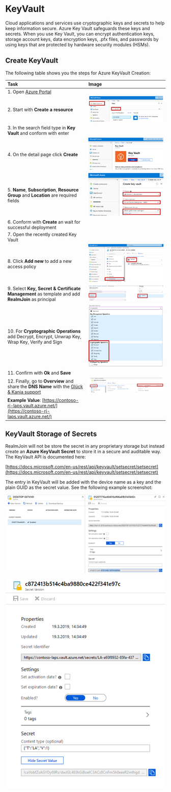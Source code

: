 # KeyVault

Cloud applications and services use cryptographic keys and secrets to help keep information secure. Azure Key Vault safeguards these keys and secrets. When you use Key Vault, you can encrypt authentication keys, storage account keys, data encryption keys, .pfx files, and passwords by using keys that are protected by hardware security modules \(HSMs\).

## Create KeyVault

The following table shows you the steps for Azure KeyVault Creation:

| Task | Image |
| :--- | :--- |
| 1. Open [Azure Portal](https://portal.azure.com) |  |
| 2. Start with **Create a resource** | [![CreateNewResource](.gitbook/assets/keyvault1.png)](https://github.com/realmjoin/realmjoin-gitbooks/tree/3c2250fcc0d712e1b40ac535a1766b57ce01910c/docs/media/keyvault1.png) |
| 3. In the search field type in **Key Vault** and conform with enter |  |
| 4. On the detail page click **Create** | [![CreateKeyVault](.gitbook/assets/keyvault2.png)](https://github.com/realmjoin/realmjoin-gitbooks/tree/3c2250fcc0d712e1b40ac535a1766b57ce01910c/docs/media/keyvault2.png) |
| 5. **Name**, **Subscription**, **Resource Group** and **Location** are required fields | [![RequiredFields](.gitbook/assets/keyvault3.png)](https://github.com/realmjoin/realmjoin-gitbooks/tree/3c2250fcc0d712e1b40ac535a1766b57ce01910c/docs/media/keyvault3.png) |
| 6. Conform with **Create** an wait for successful deployment |  |
| 7. Open the recently created Key Vault |  |
| 8. Click **Add new** to add a new access policy | [![AddNew](.gitbook/assets/keyvault4.png)](https://github.com/realmjoin/realmjoin-gitbooks/tree/3c2250fcc0d712e1b40ac535a1766b57ce01910c/docs/media/keyvault4.png) |
| 9. Select **Key, Secret & Certificate Management** as template and add **RealmJoin** as principal | [![Key,Secret &amp; Certificate](.gitbook/assets/keyvault5.png)](https://github.com/realmjoin/realmjoin-gitbooks/tree/3c2250fcc0d712e1b40ac535a1766b57ce01910c/docs/media/keyvault5.png) |
| 10. For **Cryptographic Operations** add Decrypt, Encrypt, Unwrap Key, Wrap Key, Verify and Sign | [![Cryptographic Operations](.gitbook/assets/keyvault6.png)](https://github.com/realmjoin/realmjoin-gitbooks/tree/3c2250fcc0d712e1b40ac535a1766b57ce01910c/docs/media/keyvault6.png) |
| 11. Confirm with **Ok** and **Save** |  |
| 12. Finally, go to **Overview** and share the **DNS Name** with the [Glück & Kanja support](https://github.com/realmjoin/realmjoin-gitbooks/tree/3c2250fcc0d712e1b40ac535a1766b57ce01910c/docs/product.support@glueckkanja.com) | [![DNS Name](.gitbook/assets/keyvault7.png)](https://github.com/realmjoin/realmjoin-gitbooks/tree/3c2250fcc0d712e1b40ac535a1766b57ce01910c/docs/media/keyvault7.png) |
| **Example Value**: [https://contoso-rj-laps.vault.azure.net/](https://contoso-rj-laps.vault.azure.net/) |  |

## KeyVault Storage of Secrets

RealmJoin will not be store the secret in any proprietary storage but instead create an **Azure KeyVault Secret** to store it in a secure and auditable way. The KeyVault API is documented here:

[https://docs.microsoft.com/en-us/rest/api/keyvault/setsecret/setsecret](https://docs.microsoft.com/en-us/rest/api/keyvault/setsecret/setsecret)

The entry in KeyVault will be added with the device name as a key and the plain GUID as the secret value. See the following example screenshot:

[![CreateKeyVault](.gitbook/assets/keyvault8.png)](https://github.com/realmjoin/realmjoin-gitbooks/tree/3c2250fcc0d712e1b40ac535a1766b57ce01910c/docs/media/keyvault8.png)

[![KeyVaultStorageofSecrets](.gitbook/assets/keyvault9.png)](https://github.com/realmjoin/realmjoin-gitbooks/tree/3c2250fcc0d712e1b40ac535a1766b57ce01910c/docs/media/keyvault9.png)

